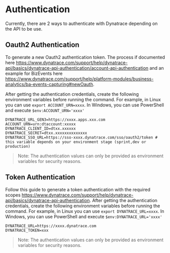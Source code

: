 # Authentication

Currently, there are 2 ways to authenticate with Dynatrace depending on the API to be use.

## Oauth2 Authentication

To generate a new Oauth2 authentication token. The process if documented here https://www.dynatrace.com/support/help/dynatrace-api/basics/dynatrace-api-authentication/account-api-authentication and an example for BizEvents here https://www.dynatrace.com/support/help/platform-modules/business-analytics/ba-events-capturing#newOauth.

After getting the authentication credentials, create the following environment variables before running the command.
For example, in Linux you can use `export ACCOUNT_URN=xxxx`.
In Windows, you can use PowerShell and execute `$env:ACCOUNT_URN='xxxx'`

```
DYNATRACE_URL_GEN3=https://xxxx.apps.xxx.com
ACCOUNT_URN=urn:dtaccount:xxxxx
DYNATRACE_CLIENT_ID=dtxx.xxxxxx
DYNATRACE_SECRET=dtxx.xxxxxxxxxxxxxx
DYNATRACE_SSO_URL=https://sso-xxxx.dynatrace.com/sso/oauth2/token # this variable depends on your environment stage (sprint,dev or production)
```

> Note: The authentication values can only be provided as environment variables for security reasons.

## Token Authentication

Follow this guide to generate a token authentication with the required scopes https://www.dynatrace.com/support/help/dynatrace-api/basics/dynatrace-api-authentication.
After getting the authentication credentials, create the following environment variables before running the command.
For example, in Linux you can use `export DYNATRACE_URL=xxxx`.
In Windows, you can use PowerShell and execute `$env:DYNATRACE_URL='xxxx'`

```
DYNATRACE_URL=https://xxxx.dynatrace.com
DYNATRACE_TOKEN=xxx
```

> Note: The authentication values can only be provided as environment variables for security reasons.
